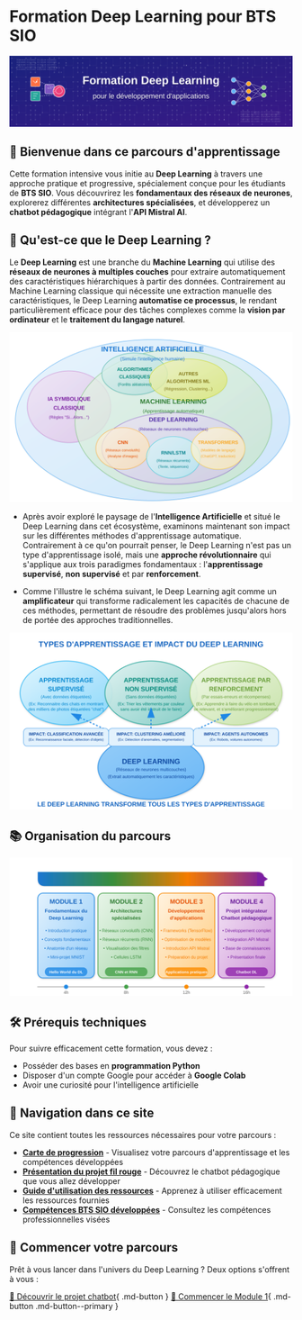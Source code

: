 # Formation Deep Learning pour BTS SIO

![Banner Deep Learning](images/banner-dl.svg)

## 🚀 Bienvenue dans ce parcours d'apprentissage

Cette formation intensive vous initie au **Deep Learning** à travers une approche pratique et progressive, spécialement conçue pour les étudiants de **BTS SIO**. Vous découvrirez les **fondamentaux des réseaux de neurones**, explorerez différentes **architectures spécialisées**, et développerez un **chatbot pédagogique** intégrant l'**API Mistral AI**.

## 🧠 Qu'est-ce que le Deep Learning ?

Le **Deep Learning** est une branche du **Machine Learning** qui utilise des **réseaux de neurones à multiples couches** pour extraire automatiquement des caractéristiques hiérarchiques à partir des données. Contrairement au Machine Learning classique qui nécessite une extraction manuelle des caractéristiques, le Deep Learning **automatise ce processus**, le rendant particulièrement efficace pour des tâches complexes comme la **vision par ordinateur** et le **traitement du langage naturel**.

![Intelligence Artificielle - Écosystème](images/ai-ecosystem.svg)

- Après avoir exploré le paysage de l'**Intelligence Artificielle** et situé le Deep Learning dans cet écosystème, examinons maintenant son impact sur les différentes méthodes d'apprentissage automatique. Contrairement à ce qu'on pourrait penser, le Deep Learning n'est pas un type d'apprentissage isolé, mais une **approche révolutionnaire** qui s'applique aux trois paradigmes fondamentaux : l'**apprentissage supervisé**, **non supervisé** et par **renforcement**. 

- Comme l'illustre le schéma suivant, le Deep Learning agit comme un **amplificateur** qui transforme radicalement les capacités de chacune de ces méthodes, permettant de résoudre des problèmes jusqu'alors hors de portée des approches traditionnelles.

![Types d'apprentissage et impact du Deep Learning](images/learning-types.svg)

## 📚 Organisation du parcours

![Les 4 modules de la formation](images/modules.svg)


## 🛠️ Prérequis techniques

Pour suivre efficacement cette formation, vous devez :

- Posséder des bases en **programmation Python**
- Disposer d'un compte Google pour accéder à **Google Colab**
- Avoir une curiosité pour l'intelligence artificielle

## 🧭 Navigation dans ce site

Ce site contient toutes les ressources nécessaires pour votre parcours :

- **[Carte de progression](carte-progression.md)** - Visualisez votre parcours d'apprentissage et les compétences développées
- **[Présentation du projet fil rouge](presentation.md)** - Découvrez le chatbot pédagogique que vous allez développer
- **[Guide d'utilisation des ressources](ressources/guide-etudiant.md)** - Apprenez à utiliser efficacement les ressources fournies
- **[Compétences BTS SIO développées](ressources/competences-stage-sio.md)** - Consultez les compétences professionnelles visées

## 🚀 Commencer votre parcours

Prêt à vous lancer dans l'univers du Deep Learning ? Deux options s'offrent à vous :

[🤖 Découvrir le projet chatbot](presentation.md){ .md-button }
[🏁 Commencer le Module 1](module1/index.md){ .md-button .md-button--primary }